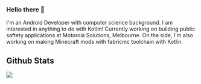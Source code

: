 ### Hello there 👋

I'm an Android Developer with computer science background. I am interested in anything to do with Kotlin! Currently working on building public saftety applications at Motorola Solutions, Melbourne. On the side, I'm also working on making Minecraft mods with fabricmc toolchain with Kotlin.

## Github Stats  
<div align="center"><img src="https://github-readme-stats.vercel.app/api?username=xxfast&show_icons=true&count_private=true&hide_border=true" align="left" /></div>  
